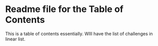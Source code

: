 # Readme file for the Table of Contents

This is a table of contents essentially. WIll have the list of challenges in linear list.